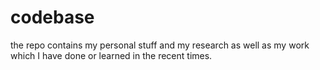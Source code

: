 # codebase
the repo contains my personal stuff and my research as well as my work which I have done or learned in the recent times.
